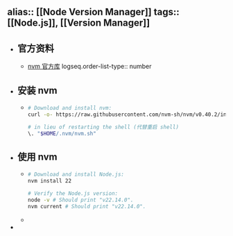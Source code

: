 alias:: [[Node Version Manager]]
tags:: [[Node.js]], [[Version Manager]] 
---

- ## 官方资料
	- [nvm 官方库](https://github.com/nvm-sh/nvm)
	  logseq.order-list-type:: number
- ## 安装 nvm
	- ``` bash
	  # Download and install nvm:
	  curl -o- https://raw.githubusercontent.com/nvm-sh/nvm/v0.40.2/install.sh | bash
	  
	  # in lieu of restarting the shell (代替重启 shell)
	  \. "$HOME/.nvm/nvm.sh"
	  ```
- ## 使用 nvm
	- ``` bash
	  # Download and install Node.js:
	  nvm install 22
	  
	  # Verify the Node.js version:
	  node -v # Should print "v22.14.0".
	  nvm current # Should print "v22.14.0".
	  ```
	-
-